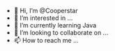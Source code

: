 - 👋 Hi, I’m @Cooperstar
- 👀 I’m interested in ...
- 🌱 I’m currently learning Java
- 💞️ I’m looking to collaborate on ...
- 📫 How to reach me ...

<!---
Cooperstar/Cooperstar is a ✨ special ✨ repository because its `README.md` (this file) appears on your GitHub profile.
You can click the Preview link to take a look at your changes.
--->

